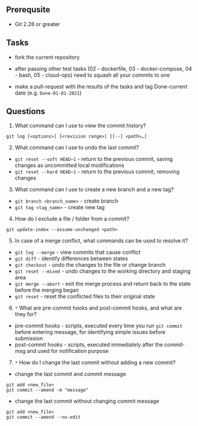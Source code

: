 ## Prerequsite

* Git 2.28 or greater

## Tasks

* fork the current repository

* after passing other test tasks (02 - dockerfile, 03 - docker-compose, 04 - bash, 05 - cloud-ops) need to squash all your commits to one

* make a pull-request with the results of the tasks and tag Done-current date (e.g. `Done-01-01-2021`)


## Questions

1. What command can I use to view the commit history?

`git log [<options>] [<revision range>] [[--] <path>…]`

2. What command can I use to undo the last commit?

- `git reset --soft HEAD~1` - return to the previous commit, saving changes as uncommitted local modifications
- `git reset --hard HEAD~1` - return to the previous commit, removing changes

3. What command can I use to create a new branch and a new tag?

- `git branch <branch_name>` - create branch
- `git tag <tag_name>` - create new tag

4. How do I exclude a file / folder from a commit?

`git update-index --assume-unchanged <path>`

5. In case of a merge conflict, what commands can be used to resolve it?

- `git log --merge` - view commits that cause conflict
- `git diff` - identify differences between states
- `git checkout` - undo the changes to the file or change branch
- `git reset --mixed` - undo changes to the working directory and staging area
- `git merge --abort` - exit the merge process and return back to the state before the merging began
- `git reset` - reset the conflicted files to their original state

6. `*` What are pre-commit hooks and post-commit hooks, and what are they for?

- pre-commit hooks - scripts, executed every time you run `git commit` before entering message, for identifying simple issues before submission
- post-commit hooks - scripts, executed immediately after the commit-msg and used for notification purpose 

7. `*` How do I change the last commit without adding a new commit?

- change the last commit and commit message
```
git add <new_file>
git commit --amend -m "message"
``` 
- change the last commit without changing commit message
```
git add <new_file>
git commit --amend --no-edit
``` 
